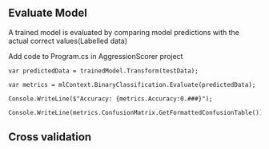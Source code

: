 ## Evaluate Model
A trained model is evaluated by comparing model predictions with the actual correct values(Labelled data)


Add code to Program.cs in AggressionScorer project

```
var predictedData = trainedModel.Transform(testData);

var metrics = mlContext.BinaryClassification.Evaluate(predictedData);

Console.WriteLine($"Accuracy: {metrics.Accuracy:0.###}");

Console.WriteLine(metrics.ConfusionMatrix.GetFormattedConfusionTable());

```

## Cross validation
